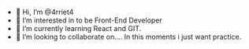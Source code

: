 - 👋 Hi, I’m @4rriet4
- 👀 I’m interested in to be Front-End Developer
- 🌱 I’m currently learning React and GIT. 
- 💞️ I’m looking to collaborate on.... In this moments i just want practice.

<!---
4rriet4/4rriet4 is a ✨ special ✨ repository because its `README.md` (this file) appears on your GitHub profile.
You can click the Preview link to take a look at your changes.
--->
